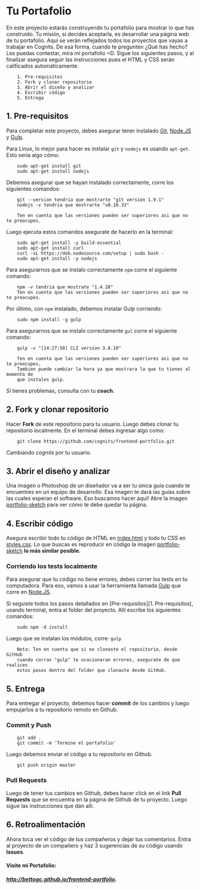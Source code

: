 # Tu Portafolio

En este proyecto estarás construyendo tu portafolio para mostrar lo que has construido.
Tu misión, si decides aceptarla, es desarrollar una página web de tu portafolio.
Aquí se verán reflejados todos los proyectos que vayas a trabajar en Cognits.
De esa forma, cuando te pregunten ¿Qué has hecho? Les puedas contestar, mira
mi portafolio =D. Sigue los siguientes pasos, y al finalizar asegura seguir las
instrucciones pues el HTML y CSS serán calificados automáticamente.

		1. Pre-requisitos
		2. Fork y clonar repositorio
		3. Abrir el diseño y analizar
		4. Escribir código
		5. Entrega

## 1. Pre-requisitos

Para completar este proyecto, debes asegurar tener instalado [Git](http://www.git-scm.com),
[Node.JS](http://www.nodejs.org) y [Gulp](http://www.gulpjs.com).

Para Linux, lo mejor para hacer es instalar `git` y `nodejs` es usando `apt-get`. Esto sería
algo cómo:

		sudo apt-get install git
		sudo apt-get install nodejs


Debemos asegurar que se hayan instalado correctamente, corre los siguientes comandos:

		git --version tendria que mostrarte "git version 1.9.1"
		nodejs -v tendria que mostrarte "v0.10.33"

		Ten en cuenta que las versiones pueden ser superiores asi que no te preocupes.

Luego ejecuta estos comandos asegurate de hacerlo en la terminal:

		sudo apt-get install -y build-essential
		sudo apt-get install curl
		curl -sL https://deb.nodesource.com/setup | sudo bash -
		sudo apt-get install -y nodejs

Para asegurarnos que se instalo correctamente `npm` corre el siguiente comando:

		npm -v tendria que mostrate "1.4.28"
		Ten en cuenta que las versiones pueden ser superiores asi que no te preocupes.


Por último, con `npm` instalado, debemos instalar Gulp corriendo:

		sudo npm install -g gulp

Para asegurarnos que se instalo correctamente `gul` corre el siguiente comando:

		gulp -v "[14:27:50] CLI version 3.8.10"

		Ten en cuenta que las versiones pueden ser superiores asi que no te preocupes,
		Tambien puede cambiar la hora ya que mostrara la que tu tienes al momento de 
		que instales gulp.


Si tienes problemas, consulta con tu **coach**.

## 2. Fork y clonar repositorio

Hacer **Fork** de este repositorio para tu usuario. Luego debes clonar tu repositorio localmente. En el terminal debes ingresar algo como:

		git clone https://github.com/cognits/frontend-portfolio.git

Cambiando *cognits* por tu usuario.

## 3. Abrir el diseño y analizar

Una imagen o Photoshop de un diseñador va a ser tu única guía cuando te
encuentres en un equipo de desarrollo. Esa imagen te dará las guías sobre las cuales
esperan el software. Eso buscamos hacer aquí! Abre la imagen [portfolio-sketch](portfolio-sketch.png)
para ver cómo te debe quedar tu página.


## 4. Escribir código

Asegura escribir todo tu código de HTML en [index.html](index.html) y todo tu CSS en [styles.css](css/styles.css). Lo que buscas es reproducir en código la imagen [portfolio-sketch](portfolio-sketch.png) **lo más similar posible.**

### Corriendo los tests localmente

Para asegurar que tu código no tiene errores, debes correr los tests en tu computadora. Para eso, vamos a usar la herramienta llamada [Gulp](http://www.gulpjs.com) que corre en [Node.JS](http://www.nodejs.org).

Si seguiste todos los pasos detallados en [Pre-requisitos](1. Pre-requisitos), usando
terminal, entra al folder del proyecto. Allí escribe los siguientes comandos:

		sudo npm -d install

Luego que se instalan los módulos, corre: `gulp`

		Nota: Ten en cuenta que si no clonaste el repositorio, desde GitHub 
		cuando corras "gulp" te ocacionaran errores, asegurate de que realices
		estos pasos dentro del folder que clonaste desde GitHub. 

## 5. Entrega

Para entregar el proyecto, debemos hacer **commit** de los cambios y luego empujarlos
a tu repositorio remoto en Github.

### Commit y Push


		git add .
		git commit -m 'Termine el portafolio'

Luego debemos enviar el código a tu repositorio en Github.

		git push origin master


### Pull Requests

Luego de tener tus cambios en Github, debes hacer click en el link **Pull Requests**
que se encuentra en la página de Github de tu proyecto. Luego sigue las
instrucciones que dan allí.

## 6. Retroalimentación

Ahora toca ver el código de tus compañeros y dejar tus comentarios. Entra al
proyecto de un compañero y haz 3 sugerencias de su código usando **Issues**.

#### Visite mi Portafolio:
##### http://bettogc.github.io/frontend-portfolio. 
